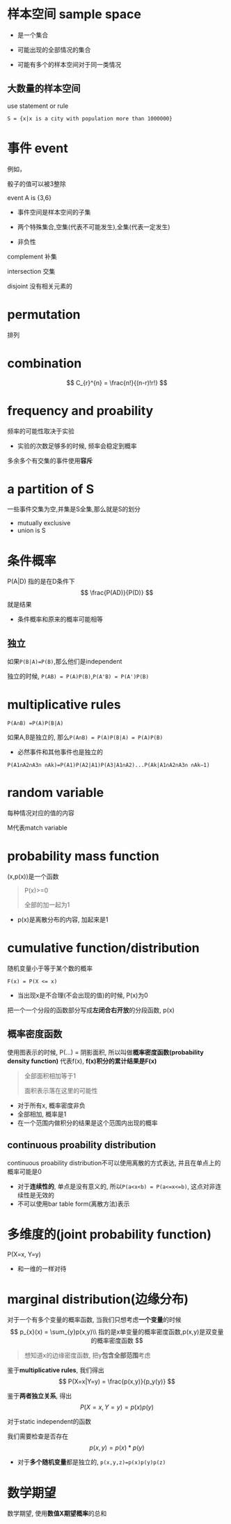 # 样本空间 sample space

* 是一个集合
* 可能出现的全部情况的集合



* 可能有多个的样本空间对于同一类情况



## 大数量的样本空间

use statement or rule

`S = {x|x is a city with population more than 1000000}`



# 事件 event

例如，

骰子的值可以被3整除

event A is {3,6}



* 事件空间是样本空间的子集



* 两个特殊集合,空集(代表不可能发生),全集(代表一定发生)



* 非负性



complement 补集

intersection 交集

disjoint 没有相关元素的



# permutation

排列



# combination

$$
C_{r}^{n} = \frac{n!}{(n-r)!r!}
$$



# frequency and proability

频率的可能性取决于实验

* 实验的次数足够多的时候, 频率会稳定到概率



多余多个有交集的事件使用**容斥**



# a partition of S

一些事件交集为空,并集是S全集,那么就是S的划分

* mutually exclusive
* union is S



# 条件概率

P(A|D) 指的是在D条件下
$$
\frac{P(AD)}{P(D)}
$$
就是结果

* 条件概率和原来的概率可能相等



## 独立

如果`P(B|A)=P(B)`,那么他们是independent

独立的时候, `P(AB) = P(A)P(B)`,`P(A'B) = P(A')P(B)`



# multiplicative rules

`P(A∩B) =P(A)P(B|A)`



如果A,B是独立的, 那么`P(A∩B) = P(A)P(B|A) = P(A)P(B)`

* 必然事件和其他事件也是独立的



`P(A1∩A2∩A3∩ ∩Ak)=P(A1)P(A2|A1)P(A3|A1∩A2)...P(Ak|A1∩A2∩A3∩ ∩Ak−1)`



# random variable

每种情况对应的值的内容

M代表match variable



# probability mass function

(x,p(x))是一个函数

> P(x)>=0
>
> 全部的加一起为1



* p(x)是离散分布的内容, 加起来是1



# cumulative function/distribution

随机变量小于等于某个数的概率



`F(x) = P(X <= x)`

* 当出现x是不合理(不会出现的值)的时候, P(x)为0



把一个一个分段的函数部分写成**左闭合右开放**的分段函数, p(x)



## 概率密度函数



使用图表示的时候, P(...) = 阴影面积, 所以叫做**概率密度函数(probability density function)** 代表f(x), **f(x)积分的累计结果是F(x)**

> 全部面积相加等于1
>
> 面积表示落在这里的可能性



* 对于所有x, 概率密度非负
* 全部相加, 概率是1
* 在一个范围内做积分的结果是这个范围内出现的概率



## continuous proability distribution

continuous proability distribution不可以使用离散的方式表达, 并且在单点上的概率可能是0

* 对于**连续性的**, 单点是没有意义的, 所以`P(a<x<b) = P(a<=x<=b)`, 这点对非连续性是无效的
* 不可以使用bar table form(离散方法)表示



# 多维度的(joint probability function)

P(X=x, Y=y)

* 和一维的一样对待



# marginal distribution(边缘分布)

对于一个有多个变量的概率函数, 当我们只想考虑**一个变量**的时候
$$
p_{x}(x) = \sum_{y}p(x,y)\\
指的是x单变量的概率密度函数,p(x,y)是双变量的概率密度函数
$$

> 想知道x的边缘密度函数, 把y**包含全部范围**考虑



鉴于**multiplicative rules**, 我们得出
$$
P(X=x|Y=y) = \frac{p(x,y)}{p_y(y)}
$$


鉴于**两者独立关系**, 得出
$$
P(X=x,Y=y) = p(x)p(y)
$$


对于static independent的函数

我们需要检查是否存在
$$
p(x,y) = p(x)*p(y)
$$

* 对于**多个随机变量**都是独立的, `p(x,y,z)=p(x)p(y)p(z)`



# 数学期望

数学期望, 使用**数值X期望概率**的总和